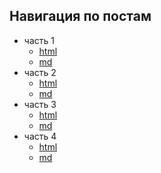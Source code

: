 ## Навигация по постам

- часть 1
  - [html](html/post1.html)
  - [md](md/post1.md)
- часть 2
  - [html](html/post2.html)
  - [md](md/post2.md)
- часть 3
  - [html](html/post3.html)
  - [md](md/post3.md)
- часть 4
  - [html](html/post4.html)
  - [md](md/post4.md)

<!-- [часть 4, html](html/post4.html), [часть 4, md](md/post4.md) -->
